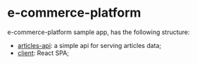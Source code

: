 # e-commerce-platform

e-commerce-platform sample app, has the following structure:

- [articles-api](./articles-api/README.md): a simple api for serving articles data;
- [client](./client/README.md): React SPA;
